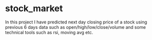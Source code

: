 # stock_market
In this project I have predicted next day closing price of a stock using previous 6 days data such as open/high/low/close/volume and some technical tools such as rsi, moving avg etc.
